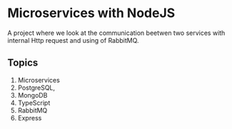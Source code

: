 # Microservices with NodeJS

A project where we look at the communication beetwen two services with internal Http request and using of RabbitMQ.

## Topics
1. Microservices
2. PostgreSQL,
3. MongoDB
4. TypeScript
5. RabbitMQ
6. Express
